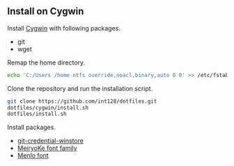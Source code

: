 Install on Cygwin
-----------------

Install [Cygwin](https://www.cygwin.com) with following packages.

* git
* wget

Remap the home directory.

```sh
echo 'C:/Users /home ntfs override,noacl,binary,auto 0 0' >> /etc/fstab
```

Clone the repository and run the installation script.

```sh
git clone https://github.com/int128/dotfiles.git
dotfiles/cygwin/install.sh
dotfiles/install.sh
```

Install packages.

* [git-credential-winstore](http://gitcredentialstore.codeplex.com)
* [MeiryoKe font family](http://web1.nazca.co.jp/hp/nzkchicagob/m6x9801/mrktb4br6.html)
* [Menlo font](https://github.com/hbin/top-programming-fonts)

